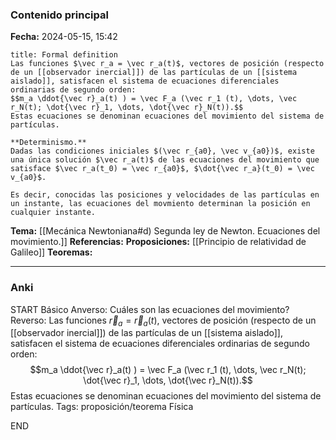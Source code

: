 ### Contenido principal

**Fecha:** 2024-05-15, 15:42

```ad-formal
title: Formal definition
Las funciones $\vec r_a = \vec r_a(t)$, vectores de posición (respecto de un [[observador inercial]]) de las partículas de un [[sistema aislado]], satisfacen el sistema de ecuaciones diferenciales ordinarias de segundo orden:
$$m_a \ddot{\vec r}_a(t) ) = \vec F_a (\vec r_1 (t), \dots, \vec r_N(t); \dot{\vec r}_1, \dots, \dot{\vec r}_N(t)).$$
Estas ecuaciones se denominan ecuaciones del movimiento del sistema de partículas.
```

```ad-note
**Determinismo.**
Dadas las condiciones iniciales $(\vec r_{a0}, \vec v_{a0})$, existe una única solución $\vec r_a(t)$ de las ecuaciones del movimiento que satisface $\vec r_a(t_0) = \vec r_{a0}$, $\dot{\vec r_a}(t_0) = \vec v_{a0}$.

Es decir, conocidas las posiciones y velocidades de las partículas en un instante, las ecuaciones del movmiento determinan la posición en cualquier instante.

```


**Tema:** [[Mecánica Newtoniana#d) Segunda ley de Newton. Ecuaciones del movimiento.]]
**Referencias:**
**Proposiciones:** [[Principio de relatividad de Galileo]]
**Teoremas:**

---
### Anki

START
Básico
Anverso: Cuáles son las ecuaciones del movimiento?
Reverso: Las funciones $\vec r_a = \vec r_a(t)$, vectores de posición (respecto de un [[observador inercial]]) de las partículas de un [[sistema aislado]], satisfacen el sistema de ecuaciones diferenciales ordinarias de segundo orden:
$$m_a \ddot{\vec r}_a(t) ) = \vec F_a (\vec r_1 (t), \dots, \vec r_N(t); \dot{\vec r}_1, \dots, \dot{\vec r}_N(t)).$$
Estas ecuaciones se denominan ecuaciones del movimiento del sistema de partículas.
Tags: proposición/teorema Física
<!--ID: 1718033661361-->
END